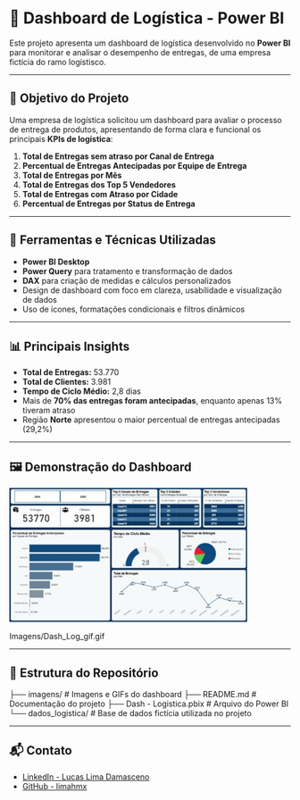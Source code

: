 # 🚚 Dashboard de Logística - Power BI

Este projeto apresenta um dashboard de logística desenvolvido no **Power BI** para monitorar e analisar o desempenho de entregas, de uma empresa fictícia do ramo logístisco.

---

## 🎯 Objetivo do Projeto

Uma empresa de logística solicitou um dashboard para avaliar o processo de entrega de produtos, apresentando de forma clara e funcional os principais **KPIs de logística**:

1. **Total de Entregas sem atraso por Canal de Entrega**  
2. **Percentual de Entregas Antecipadas por Equipe de Entrega**  
3. **Total de Entregas por Mês**  
4. **Total de Entregas dos Top 5 Vendedores**  
5. **Total de Entregas com Atraso por Cidade**  
6. **Percentual de Entregas por Status de Entrega**  

---

## 🧰 Ferramentas e Técnicas Utilizadas

- **Power BI Desktop**
- **Power Query** para tratamento e transformação de dados
- **DAX** para criação de medidas e cálculos personalizados
- Design de dashboard com foco em clareza, usabilidade e visualização de dados
- Uso de ícones, formatações condicionais e filtros dinâmicos

---

## 📊 Principais Insights

- **Total de Entregas:** 53.770  
- **Total de Clientes:** 3.981  
- **Tempo de Ciclo Médio:** 2,8 dias  
- Mais de **70% das entregas foram antecipadas**, enquanto apenas 13% tiveram atraso  
- Região **Norte** apresentou o maior percentual de entregas antecipadas (29,2%)  

---

## 🖼️ Demonstração do Dashboard

![Demonstração do Dashboard](imagens/Dash_Log_gif.gif)

Imagens/Dash_Log_gif.gif

---


## 📂 Estrutura do Repositório

├── imagens/ # Imagens e GIFs do dashboard
├── README.md # Documentação do projeto
├── Dash - Logistica.pbix # Arquivo do Power BI
└── dados_logistica/ # Base de dados fictícia utilizada no projeto

---

## 📬 Contato

- [LinkedIn - Lucas Lima Damasceno](https://www.linkedin.com/in/lucas-lima-damasceno-300077182/)  
- [GitHub - limahmx](https://github.com/limahmx)  
